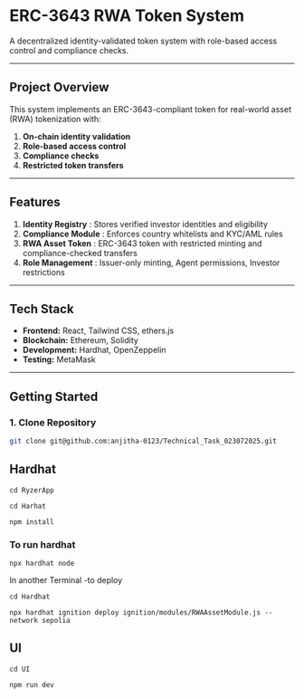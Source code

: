 # ERC-3643 RWA Token System

A decentralized identity-validated token system with role-based access control and compliance checks.

---

## Project Overview

This system implements an ERC-3643-compliant token for real-world asset (RWA) tokenization with:

1. **On-chain identity validation**
2. **Role-based access control** 
3. **Compliance checks** 
4. **Restricted token transfers**


---

## Features


1. **Identity Registry** : Stores verified investor identities and eligibility                        
2. **Compliance Module** : Enforces country whitelists and KYC/AML rules                              
3. **RWA Asset Token**   : ERC-3643 token with restricted minting and compliance-checked transfers     
4. **Role Management**   : Issuer-only minting, Agent permissions, Investor restrictions              

---

## Tech Stack

- **Frontend:** React, Tailwind CSS, ethers.js
- **Blockchain:** Ethereum, Solidity
- **Development:** Hardhat, OpenZeppelin
- **Testing:** MetaMask

---

## Getting Started

### 1. Clone Repository
```bash
git clone git@github.com:anjitha-0123/Technical_Task_023072025.git
```
## Hardhat
```
cd RyzerApp
```
```
cd Harhat
```
```
npm install
```
### To run hardhat
```
npx hardhat node
```
In another Terminal -to deploy
```
cd Hardhat
```
```
npx hardhat ignition deploy ignition/modules/RWAAssetModule.js --network sepolia
```
## UI
```
cd UI
```
```
npm run dev
````

